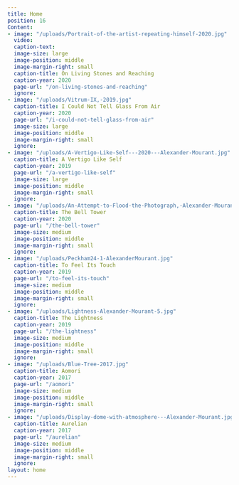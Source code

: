 ```yaml
---
title: Home
position: 16
Content:
- image: "/uploads/Portrait-of-the-artist-repeating-himself-2020.jpg"
  video: 
  caption-text: 
  image-size: large
  image-position: middle
  image-margin-right: small
  caption-title: On Living Stones and Reaching
  caption-year: 2020
  page-url: "/on-living-stones-and-reaching"
  ignore: 
- image: "/uploads/Vitrum-IX,-2019.jpg"
  caption-title: I Could Not Tell Glass From Air
  caption-year: 2020
  page-url: "/i-could-not-tell-glass-from-air"
  image-size: large
  image-position: middle
  image-margin-right: small
  ignore: 
- image: "/uploads/A-Vertigo-Like-Self---2020---Alexander-Mourant.jpg"
  caption-title: A Vertigo Like Self
  caption-year: 2019
  page-url: "/a-vertigo-like-self"
  image-size: large
  image-position: middle
  image-margin-right: small
  ignore: 
- image: "/uploads/An-Attempt-to-Flood-the-Photograph,-Alexander-Mourant,-2020.jpg"
  caption-title: The Bell Tower
  caption-year: 2020
  page-url: "/the-bell-tower"
  image-size: medium
  image-position: middle
  image-margin-right: small
  ignore: 
- image: "/uploads/Peckham24-1-AlexanderMourant.jpg"
  caption-title: To Feel Its Touch
  caption-year: 2019
  page-url: "/to-feel-its-touch"
  image-size: medium
  image-position: middle
  image-margin-right: small
  ignore: 
- image: "/uploads/Lightness-Alexander-Mourant-5.jpg"
  caption-title: The Lightness
  caption-year: 2019
  page-url: "/the-lightness"
  image-size: medium
  image-position: middle
  image-margin-right: small
  ignore: 
- image: "/uploads/Blue-Tree-2017.jpg"
  caption-title: Aomori
  caption-year: 2017
  page-url: "/aomori"
  image-size: medium
  image-position: middle
  image-margin-right: small
  ignore: 
- image: "/uploads/Display-dome-with-atmosphere---Alexander-Mourant.jpg"
  caption-title: Aurelian
  caption-year: 2017
  page-url: "/aurelian"
  image-size: medium
  image-position: middle
  image-margin-right: small
  ignore: 
layout: home
---
```


